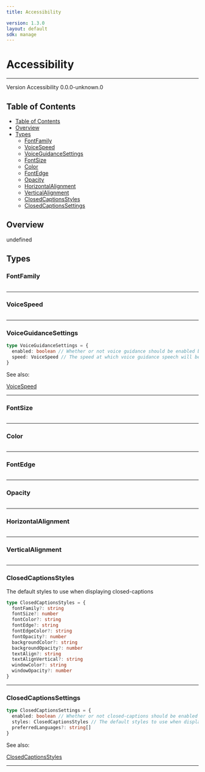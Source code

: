 ```yaml
---
title: Accessibility

version: 1.3.0
layout: default
sdk: manage
---
```


# Accessibility

---

Version Accessibility 0.0.0-unknown.0

## Table of Contents

- [Table of Contents](#table-of-contents)
- [Overview](#overview)
- [Types](#types)
  - [FontFamily](#fontfamily)
  - [VoiceSpeed](#voicespeed)
  - [VoiceGuidanceSettings](#voiceguidancesettings)
  - [FontSize](#fontsize)
  - [Color](#color)
  - [FontEdge](#fontedge)
  - [Opacity](#opacity)
  - [HorizontalAlignment](#horizontalalignment)
  - [VerticalAlignment](#verticalalignment)
  - [ClosedCaptionsStyles](#closedcaptionsstyles)
  - [ClosedCaptionsSettings](#closedcaptionssettings)

## Overview

undefined

## Types

### FontFamily

```typescript

```

---

### VoiceSpeed

```typescript

```

---

### VoiceGuidanceSettings

```typescript
type VoiceGuidanceSettings = {
  enabled: boolean // Whether or not voice guidance should be enabled by default
  speed: VoiceSpeed // The speed at which voice guidance speech will be read back to the user
}
```

See also:

[VoiceSpeed](#voicespeed)

---

### FontSize

```typescript

```

---

### Color

```typescript

```

---

### FontEdge

```typescript

```

---

### Opacity

```typescript

```

---

### HorizontalAlignment

```typescript

```

---

### VerticalAlignment

```typescript

```

---

### ClosedCaptionsStyles

The default styles to use when displaying closed-captions

```typescript
type ClosedCaptionsStyles = {
  fontFamily?: string
  fontSize?: number
  fontColor?: string
  fontEdge?: string
  fontEdgeColor?: string
  fontOpacity?: number
  backgroundColor?: string
  backgroundOpacity?: number
  textAlign?: string
  textAlignVertical?: string
  windowColor?: string
  windowOpacity?: number
}
```

---

### ClosedCaptionsSettings

```typescript
type ClosedCaptionsSettings = {
  enabled: boolean // Whether or not closed-captions should be enabled by default
  styles: ClosedCaptionsStyles // The default styles to use when displaying closed-captions
  preferredLanguages?: string[]
}
```

See also:

[ClosedCaptionsStyles](#closedcaptionsstyles)

---
